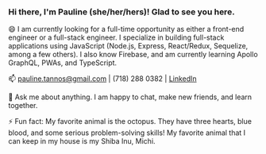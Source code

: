 ### Hi there, I'm Pauline (she/her/hers)! Glad to see you here. 

😄
I am currently looking for a full-time opportunity as either a front-end engineer or a full-stack engineer. I specialize in building full-stack applications using JavaScript (Node.js, Express, React/Redux, Sequelize, among a few others). I also know Firebase, and am currently learning Apollo GraphQL, PWAs, and TypeScript.

📫 
pauline.tannos@gmail.com  |  (718) 288 0382  |  <a href="https://www.linkedin.com/in/pauline-tannos/">LinkedIn</a>

💬 
Ask me about anything. I am happy to chat, make new friends, and learn together. 

⚡ 
Fun fact: My favorite animal is the octopus. They have three hearts, blue blood, and some serious problem-solving skills! My favorite animal that I can keep in my house is my Shiba Inu, Michi.

